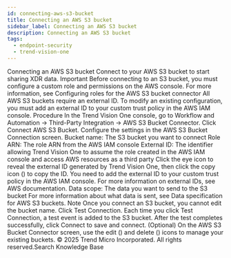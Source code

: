 ```yaml
---
id: connecting-aws-s3-bucket
title: Connecting an AWS S3 bucket
sidebar_label: Connecting an AWS S3 bucket
description: Connecting an AWS S3 bucket
tags:
  - endpoint-security
  - trend-vision-one
---
```


 Connecting an AWS S3 bucket Connect to your AWS S3 bucket to start sharing XDR data. Important Before connecting to an S3 bucket, you must configure a custom role and permissions on the AWS console. For more information, see Configuring roles for the AWS S3 bucket connector All AWS S3 buckets require an external ID. To modify an existing configuration, you must add an external ID to your custom trust policy in the AWS IAM console. Procedure In the Trend Vision One console, go to Workflow and Automation → Third-Party Integration → AWS S3 Bucket Connector. Click Connect AWS S3 Bucket. Configure the settings in the AWS S3 Bucket Connection screen. Bucket name: The S3 bucket you want to connect Role ARN: The role ARN from the AWS IAM console External ID: The identifier allowing Trend Vision One to assume the role created in the AWS IAM console and access AWS resources as a third party Click the eye icon to reveal the external ID generated by Trend Vision One, then click the copy icon () to copy the ID. You need to add the external ID to your custom trust policy in the AWS IAM console. For more information on external IDs, see AWS documentation. Data scope: The data you want to send to the S3 bucket For more information about what data is sent, see Data specification for AWS S3 buckets. Note Once you connect an S3 bucket, you cannot edit the bucket name. Click Test Connection. Each time you click Test Connection, a test event is added to the S3 bucket. After the test completes successfully, click Connect to save and connect. (Optional) On the AWS S3 Bucket Connector screen, use the edit () and delete () icons to manage your existing buckets. © 2025 Trend Micro Incorporated. All rights reserved.Search Knowledge Base
